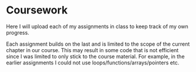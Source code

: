 # Coursework
Here I will upload each of my assignments in class to keep track of my own progress. 

Each assignment builds on the last and is limited to the scope of the current chapter in our course. This may result in some code that is not efficient since I was limited to only stick to the course material. For example, in the earlier assignments I could not use loops/functions/arrays/pointers etc. 
